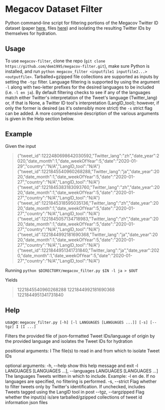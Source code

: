 # Megacov Dataset Filter
Python command-line script for filtering portions of the Megacov Twitter ID dataset (paper [here](https://arxiv.org/abs/2005.06012), files [here](https://github.com/UBC-NLP/megacov)) and isolating the resulting Twitter IDs by themselves for hydration.
## Usage
To use `megacov-filter`, clone the repo (`git clone https://github.com/dem1995/megacov-filter.git`), make sure Python is installed, and run `python megacov_filter <inputfile1 inputfile2...> <outputfile>`. Tarballed+gzipped file collections are supported as inputs by setting the `-tgz` filter. Language filtering is supported by using the argument `-l` along with two-letter prefixes for the desired languages to be included (i.e. `-l en ja`). By default filtering checks to see if any of the languages match either Twitter's interpretation of the Tweet's language (Twitter_lang) or, if that is None, a Twitter ID tool's interpretation (LangID_tool); however, if only the former is desired (as it's ostensibly more strict) the `-s` strict flag can be added.
A more comprehensive description of the various arguments is given in the Help section below.

## Example
Given the input
>{"tweet_id":1222480698642030592,"Twitter_lang":"zh","date_year":2020,"date_month":1,"date_weekOfYear":5,"date":"2020-01-29","country":"N/A","LangID_tool":"N/A"}
>{"tweet_id":1221845540960268288,"Twitter_lang":"ja","date_year":2020,"date_month":1,"date_weekOfYear":5,"date":"2020-01-27","country":"N/A","LangID_tool":"N/A"}
>{"tweet_id":1221845383183093760,"Twitter_lang":"zh","date_year":2020,"date_month":1,"date_weekOfYear":5,"date":"2020-01-27","country":"N/A","LangID_tool":"N/A"}
>{"tweet_id":1221845318595035136,"Twitter_lang":"zh","date_year":2020,"date_month":1,"date_weekOfYear":5,"date":"2020-01-27","country":"N/A","LangID_tool":"N/A"}
>{"tweet_id":1221845057134718983,"Twitter_lang":"zh","date_year":2020,"date_month":1,"date_weekOfYear":5,"date":"2020-01-27","country":"N/A","LangID_tool":"N/A"}
>{"tweet_id":1221844992181690368,"Twitter_lang":"ja","date_year":2020,"date_month":1,"date_weekOfYear":5,"date":"2020-01-27","country":"N/A","LangID_tool":"N/A"}
>{"tweet_id":1221844951341731840,"Twitter_lang":"ja","date_year":2020,"date_month":1,"date_weekOfYear":5,"date":"2020-01-27","country":"N/A","LangID_tool":"N/A"}

Running
`python $DIRECTORY/megacov_filter.py $IN -l ja > $OUT`

Yields
>1221845540960268288
>1221844992181690368
>1221844951341731840

## Help
usage: `megacov_filter.py [-h] [-l LANGUAGES [LANGUAGES ...]] [-s] [--tgz] I [I ...]`

Filters the provided file of json-formatted Tweet IDs/language of origin by the provided language and isolates the Tweet IDs for hydration

positional arguments:
  I                     The file(s) to read in and from which to isolate Tweet IDs

optional arguments:
  -h, --help            show this help message and exit
  -l LANGUAGES [LANGUAGES ...], --languages LANGUAGES [LANGUAGES ...]
                        The languages Tweets written in which to include. Example: -l en de. If no languages are specified, no filtering is performed.
  -s, --strict          Flag whether to filter tweets only by Twitter's identification. If unchecked, includes Tweets tagged using the LangID tool in post
  --tgz, --targzipped   Flag whether the input(s) is/are tarballed/gzipped collections of tweet id information json files
